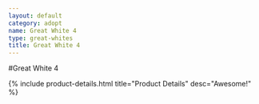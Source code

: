 ```yaml
---
layout: default
category: adopt
name: Great White 4
type: great-whites
title: Great White 4
---
```


#Great White 4

{% include product-details.html title="Product Details" desc="Awesome!" %}